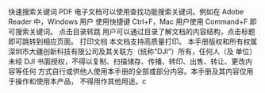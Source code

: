 快速搜索关键词
PDF 电子文档可以使用查找功能搜索关键词。例如在 Adobe Reader 中，Windows 用户
使用快捷键 Ctrl+F，Mac 用户使用 Command+F 即可搜索关键词。
点击目录转跳
用户可以通过目录了解文档的内容结构，点击标题即可跳转到相应页面。
打印文档
本文档支持高质量打印。
本手册版权和所有权属深圳市大疆创新科技有限公司及其关联方（统称“DJI”）所有，任何人（及
单位）未经 DJI 书面授权，不得以复制、扫描储存、传播、转印、出售、转让、更改内容等任何
方式自行或供他人使用本手册的全部或部分内容。本手册及其内容仅用于操作和使用本产品，
不得用作其他用途。c